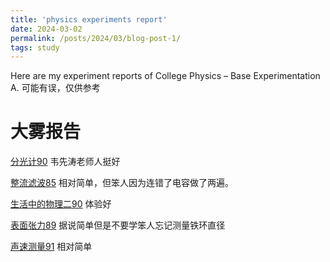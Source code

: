 ```yaml
---
title: 'physics experiments report'
date: 2024-03-02
permalink: /posts/2024/03/blog-post-1/
tags: study
---
```

Here are my experiment reports of College Physics – Base Experimentation A.
可能有误，仅供参考

大雾报告
=======

[分光计90](http://kyle8214.github.io/files/分光计.pdf) 韦先涛老师人挺好

[整流滤波85](http://kyle8214.github.io/files/整流滤波.pdf) 相对简单，但笨人因为连错了电容做了两遍。

[生活中的物理二90](http://kyle8214.github.io/files/实验设计.pdf) 体验好

[表面张力89](http://kyle8214.github.io/files/表面张力.pdf) 据说简单但是不要学笨人忘记测量铁环直径

[声速测量91](http://kyle8214.github.io/files/声速测量.pdf) 相对简单









